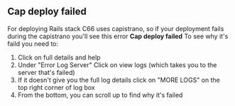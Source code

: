<!-- post: -->

## Cap deploy failed

For deploying Rails stack C66 uses capistrano, so if your deployment fails during the capistrano you'll see this error **Cap deploy failed** To see why it's faild you need to:

1.   Click on full details and help
2.   Under "Error Log Server" Click on view logs (which takes you to the server that's failed)
3.   If it doesn't give you the full log details click on "MORE LOGS" on the top right corner of log box
4.   From the bottom, you can scroll up to find why it's failed
